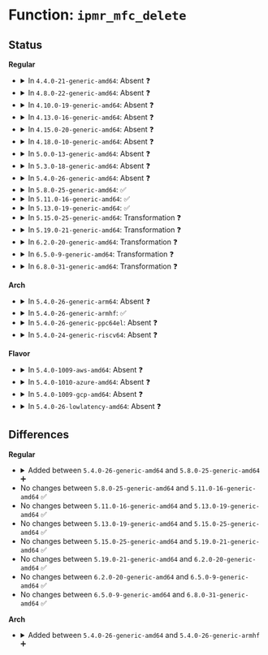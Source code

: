 # Function: <code>ipmr_mfc_delete</code>

## Status
<b>Regular</b>
<ul>
<li>
<details>
<summary>In <code>4.4.0-21-generic-amd64</code>: Absent ❓</summary>

```json
{
  "name": "ipmr_mfc_delete",
  "collision_type": "Unique Static",
  "inline_type": "Full",
  "funcs": [
    {
      "addr": 18446744071586881226,
      "name": "ipmr_mfc_delete",
      "external": false,
      "loc": "net/ipv4/ipmr.c:1103",
      "file": "net/ipv4/ipmr.c",
      "inline": "not declared, inlined",
      "caller_inline": [
        "net/ipv4/ipmr.c:ip_mroute_setsockopt"
      ],
      "caller_func": []
    }
  ],
  "symbols": []
}
```
</details>
</li>
<li>
<details>
<summary>In <code>4.8.0-22-generic-amd64</code>: Absent ❓</summary>

```json
{
  "name": "ipmr_mfc_delete",
  "collision_type": "Unique Static",
  "inline_type": "Selective",
  "funcs": [
    {
      "addr": 18446744071587324048,
      "name": "ipmr_mfc_delete",
      "external": false,
      "loc": "net/ipv4/ipmr.c:1091",
      "file": "net/ipv4/ipmr.c",
      "inline": "not declared, inlined",
      "caller_inline": [],
      "caller_func": [
        "net/ipv4/ipmr.c:ipmr_rtm_route",
        "net/ipv4/ipmr.c:ip_mroute_setsockopt"
      ]
    }
  ],
  "symbols": [
    {
      "addr": 18446744071587324048,
      "name": "ipmr_mfc_delete.isra.27",
      "section": ".text",
      "bind": "STB_LOCAL",
      "size": 157
    }
  ]
}
```
</details>
</li>
<li>
<details>
<summary>In <code>4.10.0-19-generic-amd64</code>: Absent ❓</summary>

```json
{
  "name": "ipmr_mfc_delete",
  "collision_type": "Unique Static",
  "inline_type": "Selective",
  "funcs": [
    {
      "addr": 18446744071587526720,
      "name": "ipmr_mfc_delete",
      "external": false,
      "loc": "net/ipv4/ipmr.c:1096",
      "file": "net/ipv4/ipmr.c",
      "inline": "not declared, inlined",
      "caller_inline": [],
      "caller_func": [
        "net/ipv4/ipmr.c:ipmr_rtm_route",
        "net/ipv4/ipmr.c:ip_mroute_setsockopt"
      ]
    }
  ],
  "symbols": [
    {
      "addr": 18446744071587526720,
      "name": "ipmr_mfc_delete.isra.31",
      "section": ".text",
      "bind": "STB_LOCAL",
      "size": 157
    }
  ]
}
```
</details>
</li>
<li>
<details>
<summary>In <code>4.13.0-16-generic-amd64</code>: Absent ❓</summary>

```json
{
  "name": "ipmr_mfc_delete",
  "collision_type": "Unique Static",
  "inline_type": "Selective",
  "funcs": [
    {
      "addr": 18446744071587675856,
      "name": "ipmr_mfc_delete",
      "external": false,
      "loc": "net/ipv4/ipmr.c:1151",
      "file": "net/ipv4/ipmr.c",
      "inline": "not declared, inlined",
      "caller_inline": [],
      "caller_func": [
        "net/ipv4/ipmr.c:ipmr_rtm_route",
        "net/ipv4/ipmr.c:ip_mroute_setsockopt"
      ]
    }
  ],
  "symbols": [
    {
      "addr": 18446744071587675856,
      "name": "ipmr_mfc_delete.isra.36",
      "section": ".text",
      "bind": "STB_LOCAL",
      "size": 501
    }
  ]
}
```
</details>
</li>
<li>
<details>
<summary>In <code>4.15.0-20-generic-amd64</code>: Absent ❓</summary>

```json
{
  "name": "ipmr_mfc_delete",
  "collision_type": "Unique Static",
  "inline_type": "Selective",
  "funcs": [
    {
      "addr": 18446744071588202320,
      "name": "ipmr_mfc_delete",
      "external": false,
      "loc": "net/ipv4/ipmr.c:1277",
      "file": "net/ipv4/ipmr.c",
      "inline": "not declared, inlined",
      "caller_inline": [],
      "caller_func": [
        "net/ipv4/ipmr.c:ipmr_rtm_route",
        "net/ipv4/ipmr.c:ip_mroute_setsockopt"
      ]
    }
  ],
  "symbols": [
    {
      "addr": 18446744071588202320,
      "name": "ipmr_mfc_delete.isra.39",
      "section": ".text",
      "bind": "STB_LOCAL",
      "size": 558
    }
  ]
}
```
</details>
</li>
<li>
<details>
<summary>In <code>4.18.0-10-generic-amd64</code>: Absent ❓</summary>

```json
{
  "name": "ipmr_mfc_delete",
  "collision_type": "Unique Static",
  "inline_type": "Selective",
  "funcs": [
    {
      "addr": 18446744071588552176,
      "name": "ipmr_mfc_delete",
      "external": false,
      "loc": "net/ipv4/ipmr.c:1194",
      "file": "net/ipv4/ipmr.c",
      "inline": "not declared, inlined",
      "caller_inline": [],
      "caller_func": [
        "net/ipv4/ipmr.c:ipmr_rtm_route",
        "net/ipv4/ipmr.c:ip_mroute_setsockopt"
      ]
    }
  ],
  "symbols": [
    {
      "addr": 18446744071588552176,
      "name": "ipmr_mfc_delete.isra.45",
      "section": ".text",
      "bind": "STB_LOCAL",
      "size": 735
    }
  ]
}
```
</details>
</li>
<li>
<details>
<summary>In <code>5.0.0-13-generic-amd64</code>: Absent ❓</summary>

```json
{
  "name": "ipmr_mfc_delete",
  "collision_type": "Unique Static",
  "inline_type": "Selective",
  "funcs": [
    {
      "addr": 18446744071588750704,
      "name": "ipmr_mfc_delete",
      "external": false,
      "loc": "net/ipv4/ipmr.c:1200",
      "file": "net/ipv4/ipmr.c",
      "inline": "not declared, inlined",
      "caller_inline": [],
      "caller_func": [
        "net/ipv4/ipmr.c:ipmr_rtm_route",
        "net/ipv4/ipmr.c:ip_mroute_setsockopt"
      ]
    }
  ],
  "symbols": [
    {
      "addr": 18446744071588750704,
      "name": "ipmr_mfc_delete.isra.46",
      "section": ".text",
      "bind": "STB_LOCAL",
      "size": 732
    }
  ]
}
```
</details>
</li>
<li>
<details>
<summary>In <code>5.3.0-18-generic-amd64</code>: Absent ❓</summary>

```json
{
  "name": "ipmr_mfc_delete",
  "collision_type": "Unique Static",
  "inline_type": "Selective",
  "funcs": [
    {
      "addr": 18446744071589183360,
      "name": "ipmr_mfc_delete",
      "external": false,
      "loc": "net/ipv4/ipmr.c:1192",
      "file": "net/ipv4/ipmr.c",
      "inline": "not declared, inlined",
      "caller_inline": [],
      "caller_func": [
        "net/ipv4/ipmr.c:ipmr_rtm_route",
        "net/ipv4/ipmr.c:ip_mroute_setsockopt"
      ]
    }
  ],
  "symbols": [
    {
      "addr": 18446744071589183360,
      "name": "ipmr_mfc_delete.isra.0",
      "section": ".text",
      "bind": "STB_LOCAL",
      "size": 872
    }
  ]
}
```
</details>
</li>
<li>
<details>
<summary>In <code>5.4.0-26-generic-amd64</code>: Absent ❓</summary>

```json
{
  "name": "ipmr_mfc_delete",
  "collision_type": "Unique Static",
  "inline_type": "Selective",
  "funcs": [
    {
      "addr": 18446744071589408624,
      "name": "ipmr_mfc_delete",
      "external": false,
      "loc": "net/ipv4/ipmr.c:1192",
      "file": "net/ipv4/ipmr.c",
      "inline": "not declared, inlined",
      "caller_inline": [],
      "caller_func": [
        "net/ipv4/ipmr.c:ipmr_rtm_route",
        "net/ipv4/ipmr.c:ip_mroute_setsockopt"
      ]
    }
  ],
  "symbols": [
    {
      "addr": 18446744071589408624,
      "name": "ipmr_mfc_delete.isra.0",
      "section": ".text",
      "bind": "STB_LOCAL",
      "size": 872
    }
  ]
}
```
</details>
</li>
<li>
<details>
<summary>In <code>5.8.0-25-generic-amd64</code>: ✅</summary>

```c
int ipmr_mfc_delete(struct mr_table * mrt, struct mfcctl * mfc, int parent)
```

```json
{
  "name": "ipmr_mfc_delete",
  "collision_type": "Unique Static",
  "inline_type": "No",
  "funcs": [
    {
      "addr": 18446744071590393392,
      "name": "ipmr_mfc_delete",
      "external": false,
      "loc": "net/ipv4/ipmr.c:1160",
      "file": "net/ipv4/ipmr.c",
      "inline": "seen, unknown",
      "caller_inline": [],
      "caller_func": [
        "net/ipv4/ipmr.c:ipmr_rtm_route",
        "net/ipv4/ipmr.c:ip_mroute_setsockopt"
      ]
    }
  ],
  "symbols": [
    {
      "addr": 18446744071590393392,
      "name": "ipmr_mfc_delete",
      "section": ".text",
      "bind": "STB_LOCAL",
      "size": 493
    }
  ]
}
```
</details>
</li>
<li>
<details>
<summary>In <code>5.11.0-16-generic-amd64</code>: ✅</summary>

```c
int ipmr_mfc_delete(struct mr_table * mrt, struct mfcctl * mfc, int parent)
```

```json
{
  "name": "ipmr_mfc_delete",
  "collision_type": "Unique Static",
  "inline_type": "No",
  "funcs": [
    {
      "addr": 18446744071590451088,
      "name": "ipmr_mfc_delete",
      "external": false,
      "loc": "net/ipv4/ipmr.c:1167",
      "file": "net/ipv4/ipmr.c",
      "inline": "seen, unknown",
      "caller_inline": [],
      "caller_func": [
        "net/ipv4/ipmr.c:ipmr_rtm_route",
        "net/ipv4/ipmr.c:ip_mroute_setsockopt"
      ]
    }
  ],
  "symbols": [
    {
      "addr": 18446744071590451088,
      "name": "ipmr_mfc_delete",
      "section": ".text",
      "bind": "STB_LOCAL",
      "size": 503
    }
  ]
}
```
</details>
</li>
<li>
<details>
<summary>In <code>5.13.0-19-generic-amd64</code>: ✅</summary>

```c
int ipmr_mfc_delete(struct mr_table * mrt, struct mfcctl * mfc, int parent)
```

```json
{
  "name": "ipmr_mfc_delete",
  "collision_type": "Unique Static",
  "inline_type": "No",
  "funcs": [
    {
      "addr": 18446744071590376368,
      "name": "ipmr_mfc_delete",
      "external": false,
      "loc": "net/ipv4/ipmr.c:1167",
      "file": "net/ipv4/ipmr.c",
      "inline": "seen, unknown",
      "caller_inline": [],
      "caller_func": [
        "net/ipv4/ipmr.c:ipmr_rtm_route",
        "net/ipv4/ipmr.c:ip_mroute_setsockopt"
      ]
    }
  ],
  "symbols": [
    {
      "addr": 18446744071590376368,
      "name": "ipmr_mfc_delete",
      "section": ".text",
      "bind": "STB_LOCAL",
      "size": 524
    }
  ]
}
```
</details>
</li>
<li>
<details>
<summary>In <code>5.15.0-25-generic-amd64</code>: Transformation ❓</summary>

```c
int ipmr_mfc_delete(struct mr_table * mrt, struct mfcctl * mfc, int parent)
```

```json
{
  "name": "ipmr_mfc_delete",
  "collision_type": "Unique Static",
  "inline_type": "No",
  "funcs": [
    {
      "addr": 0,
      "name": "ipmr_mfc_delete",
      "external": false,
      "loc": "net/ipv4/ipmr.c:1169",
      "file": "net/ipv4/ipmr.c",
      "inline": "seen, unknown",
      "caller_inline": [],
      "caller_func": [
        "net/ipv4/ipmr.c:ipmr_rtm_route",
        "net/ipv4/ipmr.c:ip_mroute_setsockopt"
      ]
    }
  ],
  "symbols": [
    {
      "addr": 18446744071591172896,
      "name": "ipmr_mfc_delete",
      "section": ".text",
      "bind": "STB_LOCAL",
      "size": 540
    },
    {
      "addr": 18446744071592733399,
      "name": "ipmr_mfc_delete.cold",
      "section": ".text",
      "bind": "STB_LOCAL",
      "size": 20
    }
  ]
}
```
</details>
</li>
<li>
<details>
<summary>In <code>5.19.0-21-generic-amd64</code>: Transformation ❓</summary>

```c
int ipmr_mfc_delete(struct mr_table * mrt, struct mfcctl * mfc, int parent)
```

```json
{
  "name": "ipmr_mfc_delete",
  "collision_type": "Unique Static",
  "inline_type": "No",
  "funcs": [
    {
      "addr": 0,
      "name": "ipmr_mfc_delete",
      "external": false,
      "loc": "net/ipv4/ipmr.c:1163",
      "file": "net/ipv4/ipmr.c",
      "inline": "seen, unknown",
      "caller_inline": [],
      "caller_func": [
        "net/ipv4/ipmr.c:ipmr_rtm_route",
        "net/ipv4/ipmr.c:ip_mroute_setsockopt"
      ]
    }
  ],
  "symbols": [
    {
      "addr": 18446744071592830704,
      "name": "ipmr_mfc_delete",
      "section": ".text",
      "bind": "STB_LOCAL",
      "size": 484
    },
    {
      "addr": 18446744071594619897,
      "name": "ipmr_mfc_delete.cold",
      "section": ".text",
      "bind": "STB_LOCAL",
      "size": 20
    }
  ]
}
```
</details>
</li>
<li>
<details>
<summary>In <code>6.2.0-20-generic-amd64</code>: Transformation ❓</summary>

```c
int ipmr_mfc_delete(struct mr_table * mrt, struct mfcctl * mfc, int parent)
```

```json
{
  "name": "ipmr_mfc_delete",
  "collision_type": "Unique Static",
  "inline_type": "No",
  "funcs": [
    {
      "addr": 0,
      "name": "ipmr_mfc_delete",
      "external": false,
      "loc": "net/ipv4/ipmr.c:1177",
      "file": "net/ipv4/ipmr.c",
      "inline": "seen, unknown",
      "caller_inline": [],
      "caller_func": [
        "net/ipv4/ipmr.c:ipmr_rtm_route",
        "net/ipv4/ipmr.c:ip_mroute_setsockopt"
      ]
    }
  ],
  "symbols": [
    {
      "addr": 18446744071594708656,
      "name": "ipmr_mfc_delete",
      "section": ".text",
      "bind": "STB_LOCAL",
      "size": 484
    },
    {
      "addr": 18446744071596354768,
      "name": "ipmr_mfc_delete.cold",
      "section": ".text",
      "bind": "STB_LOCAL",
      "size": 20
    }
  ]
}
```
</details>
</li>
<li>
<details>
<summary>In <code>6.5.0-9-generic-amd64</code>: Transformation ❓</summary>

```c
int ipmr_mfc_delete(struct mr_table * mrt, struct mfcctl * mfc, int parent)
```

```json
{
  "name": "ipmr_mfc_delete",
  "collision_type": "Unique Static",
  "inline_type": "No",
  "funcs": [
    {
      "addr": 0,
      "name": "ipmr_mfc_delete",
      "external": false,
      "loc": "net/ipv4/ipmr.c:1177",
      "file": "net/ipv4/ipmr.c",
      "inline": "seen, unknown",
      "caller_inline": [],
      "caller_func": [
        "net/ipv4/ipmr.c:ipmr_rtm_route",
        "net/ipv4/ipmr.c:ip_mroute_setsockopt"
      ]
    }
  ],
  "symbols": [
    {
      "addr": 18446744071595098704,
      "name": "ipmr_mfc_delete",
      "section": ".text",
      "bind": "STB_LOCAL",
      "size": 484
    },
    {
      "addr": 18446744071596883552,
      "name": "ipmr_mfc_delete.cold",
      "section": ".text",
      "bind": "STB_LOCAL",
      "size": 20
    }
  ]
}
```
</details>
</li>
<li>
<details>
<summary>In <code>6.8.0-31-generic-amd64</code>: Transformation ❓</summary>

```c
int ipmr_mfc_delete(struct mr_table * mrt, struct mfcctl * mfc, int parent)
```

```json
{
  "name": "ipmr_mfc_delete",
  "collision_type": "Unique Static",
  "inline_type": "No",
  "funcs": [
    {
      "addr": 0,
      "name": "ipmr_mfc_delete",
      "external": false,
      "loc": "net/ipv4/ipmr.c:1176",
      "file": "net/ipv4/ipmr.c",
      "inline": "seen, unknown",
      "caller_inline": [],
      "caller_func": [
        "net/ipv4/ipmr.c:ipmr_rtm_route",
        "net/ipv4/ipmr.c:ip_mroute_setsockopt"
      ]
    }
  ],
  "symbols": [
    {
      "addr": 18446744071595911376,
      "name": "ipmr_mfc_delete",
      "section": ".text",
      "bind": "STB_LOCAL",
      "size": 484
    },
    {
      "addr": 18446744071597807724,
      "name": "ipmr_mfc_delete.cold",
      "section": ".text",
      "bind": "STB_LOCAL",
      "size": 20
    }
  ]
}
```
</details>
</li>
</ul>
<b>Arch</b>
<ul>
<li>
<details>
<summary>In <code>5.4.0-26-generic-arm64</code>: Absent ❓</summary>

```json
{
  "name": "ipmr_mfc_delete",
  "collision_type": "Unique Static",
  "inline_type": "Selective",
  "funcs": [
    {
      "addr": 18446603336503044664,
      "name": "ipmr_mfc_delete",
      "external": false,
      "loc": "net/ipv4/ipmr.c:1192",
      "file": "net/ipv4/ipmr.c",
      "inline": "not declared, inlined",
      "caller_inline": [],
      "caller_func": [
        "net/ipv4/ipmr.c:ipmr_rtm_route",
        "net/ipv4/ipmr.c:ip_mroute_setsockopt"
      ]
    }
  ],
  "symbols": [
    {
      "addr": 18446603336503044664,
      "name": "ipmr_mfc_delete.isra.0",
      "section": ".text",
      "bind": "STB_LOCAL",
      "size": 1060
    }
  ]
}
```
</details>
</li>
<li>
<details>
<summary>In <code>5.4.0-26-generic-armhf</code>: ✅</summary>

```c
int ipmr_mfc_delete(struct mr_table * mrt, struct mfcctl * mfc, int parent)
```

```json
{
  "name": "ipmr_mfc_delete",
  "collision_type": "Unique Static",
  "inline_type": "No",
  "funcs": [
    {
      "addr": 3235742900,
      "name": "ipmr_mfc_delete",
      "external": false,
      "loc": "net/ipv4/ipmr.c:1192",
      "file": "net/ipv4/ipmr.c",
      "inline": "seen, unknown",
      "caller_inline": [],
      "caller_func": [
        "net/ipv4/ipmr.c:ipmr_rtm_route",
        "net/ipv4/ipmr.c:ip_mroute_setsockopt"
      ]
    }
  ],
  "symbols": [
    {
      "addr": 3235742900,
      "name": "ipmr_mfc_delete",
      "section": ".text",
      "bind": "STB_LOCAL",
      "size": 1132
    }
  ]
}
```
</details>
</li>
<li>
<details>
<summary>In <code>5.4.0-26-generic-ppc64el</code>: Absent ❓</summary>

```json
{
  "name": "ipmr_mfc_delete",
  "collision_type": "Unique Static",
  "inline_type": "Selective",
  "funcs": [
    {
      "addr": 13835058055296752944,
      "name": "ipmr_mfc_delete",
      "external": false,
      "loc": "net/ipv4/ipmr.c:1192",
      "file": "net/ipv4/ipmr.c",
      "inline": "not declared, inlined",
      "caller_inline": [],
      "caller_func": [
        "net/ipv4/ipmr.c:ipmr_rtm_route",
        "net/ipv4/ipmr.c:ip_mroute_setsockopt"
      ]
    }
  ],
  "symbols": [
    {
      "addr": 13835058055296752944,
      "name": "ipmr_mfc_delete.isra.0",
      "section": ".text",
      "bind": "STB_LOCAL",
      "size": 1300
    }
  ]
}
```
</details>
</li>
<li>
<details>
<summary>In <code>5.4.0-24-generic-riscv64</code>: Absent ❓</summary>

```json
{
  "name": "ipmr_mfc_delete",
  "collision_type": "Unique Static",
  "inline_type": "Selective",
  "funcs": [
    {
      "addr": 18446743936279116288,
      "name": "ipmr_mfc_delete",
      "external": false,
      "loc": "net/ipv4/ipmr.c:1192",
      "file": "net/ipv4/ipmr.c",
      "inline": "not declared, inlined",
      "caller_inline": [],
      "caller_func": [
        "net/ipv4/ipmr.c:ipmr_rtm_route",
        "net/ipv4/ipmr.c:ip_mroute_setsockopt"
      ]
    }
  ],
  "symbols": [
    {
      "addr": 18446743936279116288,
      "name": "ipmr_mfc_delete.isra.0",
      "section": ".text",
      "bind": "STB_LOCAL",
      "size": 868
    }
  ]
}
```
</details>
</li>
</ul>
<b>Flavor</b>
<ul>
<li>
<details>
<summary>In <code>5.4.0-1009-aws-amd64</code>: Absent ❓</summary>

```json
{
  "name": "ipmr_mfc_delete",
  "collision_type": "Unique Static",
  "inline_type": "Selective",
  "funcs": [
    {
      "addr": 18446744071589013360,
      "name": "ipmr_mfc_delete",
      "external": false,
      "loc": "net/ipv4/ipmr.c:1192",
      "file": "net/ipv4/ipmr.c",
      "inline": "not declared, inlined",
      "caller_inline": [],
      "caller_func": [
        "net/ipv4/ipmr.c:ipmr_rtm_route",
        "net/ipv4/ipmr.c:ip_mroute_setsockopt"
      ]
    }
  ],
  "symbols": [
    {
      "addr": 18446744071589013360,
      "name": "ipmr_mfc_delete.isra.0",
      "section": ".text",
      "bind": "STB_LOCAL",
      "size": 872
    }
  ]
}
```
</details>
</li>
<li>
<details>
<summary>In <code>5.4.0-1010-azure-amd64</code>: Absent ❓</summary>

```json
{
  "name": "ipmr_mfc_delete",
  "collision_type": "Unique Static",
  "inline_type": "Selective",
  "funcs": [
    {
      "addr": 18446744071588736416,
      "name": "ipmr_mfc_delete",
      "external": false,
      "loc": "net/ipv4/ipmr.c:1192",
      "file": "net/ipv4/ipmr.c",
      "inline": "not declared, inlined",
      "caller_inline": [],
      "caller_func": [
        "net/ipv4/ipmr.c:ipmr_rtm_route",
        "net/ipv4/ipmr.c:ip_mroute_setsockopt"
      ]
    }
  ],
  "symbols": [
    {
      "addr": 18446744071588736416,
      "name": "ipmr_mfc_delete.isra.0",
      "section": ".text",
      "bind": "STB_LOCAL",
      "size": 872
    }
  ]
}
```
</details>
</li>
<li>
<details>
<summary>In <code>5.4.0-1009-gcp-amd64</code>: Absent ❓</summary>

```json
{
  "name": "ipmr_mfc_delete",
  "collision_type": "Unique Static",
  "inline_type": "Selective",
  "funcs": [
    {
      "addr": 18446744071589449744,
      "name": "ipmr_mfc_delete",
      "external": false,
      "loc": "net/ipv4/ipmr.c:1192",
      "file": "net/ipv4/ipmr.c",
      "inline": "not declared, inlined",
      "caller_inline": [],
      "caller_func": [
        "net/ipv4/ipmr.c:ipmr_rtm_route",
        "net/ipv4/ipmr.c:ip_mroute_setsockopt"
      ]
    }
  ],
  "symbols": [
    {
      "addr": 18446744071589449744,
      "name": "ipmr_mfc_delete.isra.0",
      "section": ".text",
      "bind": "STB_LOCAL",
      "size": 872
    }
  ]
}
```
</details>
</li>
<li>
<details>
<summary>In <code>5.4.0-26-lowlatency-amd64</code>: Absent ❓</summary>

```json
{
  "name": "ipmr_mfc_delete",
  "collision_type": "Unique Static",
  "inline_type": "Selective",
  "funcs": [
    {
      "addr": 18446744071589495024,
      "name": "ipmr_mfc_delete",
      "external": false,
      "loc": "net/ipv4/ipmr.c:1192",
      "file": "net/ipv4/ipmr.c",
      "inline": "not declared, inlined",
      "caller_inline": [],
      "caller_func": [
        "net/ipv4/ipmr.c:ipmr_rtm_route",
        "net/ipv4/ipmr.c:ip_mroute_setsockopt"
      ]
    }
  ],
  "symbols": [
    {
      "addr": 18446744071589495024,
      "name": "ipmr_mfc_delete.isra.0",
      "section": ".text",
      "bind": "STB_LOCAL",
      "size": 995
    }
  ]
}
```
</details>
</li>
</ul>

## Differences
<b>Regular</b>
<ul>
<li>
<details>
<summary>Added between <code>5.4.0-26-generic-amd64</code> and <code>5.8.0-25-generic-amd64</code> ➕</summary>

```c
int ipmr_mfc_delete(struct mr_table * mrt, struct mfcctl * mfc, int parent)
```
</details>
</li>
<li>
No changes between <code>5.8.0-25-generic-amd64</code> and <code>5.11.0-16-generic-amd64</code> ✅
</li>
<li>
No changes between <code>5.11.0-16-generic-amd64</code> and <code>5.13.0-19-generic-amd64</code> ✅
</li>
<li>
No changes between <code>5.13.0-19-generic-amd64</code> and <code>5.15.0-25-generic-amd64</code> ✅
</li>
<li>
No changes between <code>5.15.0-25-generic-amd64</code> and <code>5.19.0-21-generic-amd64</code> ✅
</li>
<li>
No changes between <code>5.19.0-21-generic-amd64</code> and <code>6.2.0-20-generic-amd64</code> ✅
</li>
<li>
No changes between <code>6.2.0-20-generic-amd64</code> and <code>6.5.0-9-generic-amd64</code> ✅
</li>
<li>
No changes between <code>6.5.0-9-generic-amd64</code> and <code>6.8.0-31-generic-amd64</code> ✅
</li>
</ul>
<b>Arch</b>
<ul>
<li>
<details>
<summary>Added between <code>5.4.0-26-generic-amd64</code> and <code>5.4.0-26-generic-armhf</code> ➕</summary>

```c
int ipmr_mfc_delete(struct mr_table * mrt, struct mfcctl * mfc, int parent)
```
</details>
</li>
</ul>
